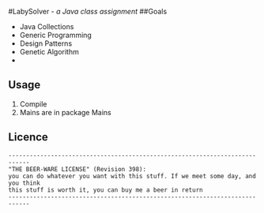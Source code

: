 #LabySolver  - *a Java class assignment* 
##Goals

- Java Collections
- Generic Programming
- Design Patterns
- Genetic Algorithm
- 
## Usage

1. Compile
2. Mains are in package Mains

## Licence

    ----------------------------------------------------------------------------
    "THE BEER-WARE LICENSE" (Revision 398):
    you can do whatever you want with this stuff. If we meet some day, and you think
    this stuff is worth it, you can buy me a beer in return
    ----------------------------------------------------------------------------

  
